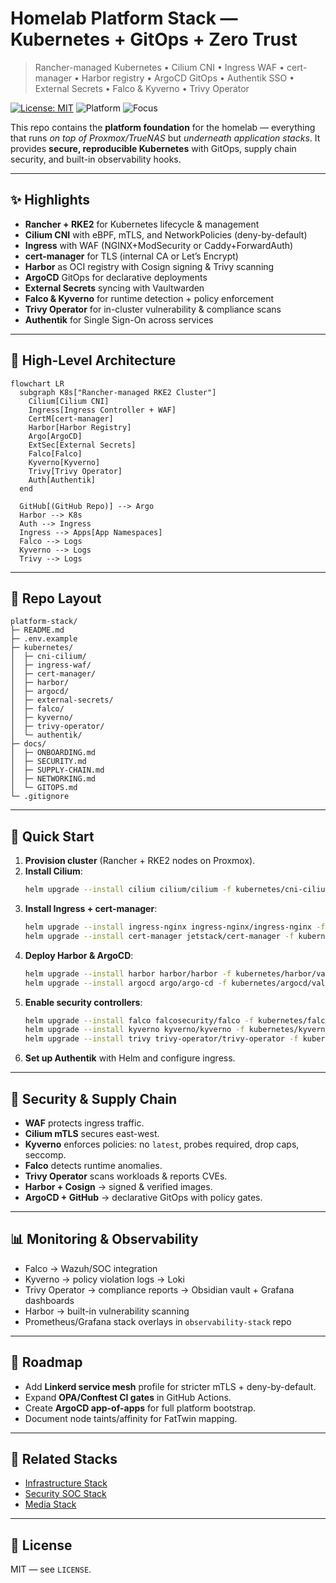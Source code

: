 # Homelab Platform Stack — Kubernetes + GitOps + Zero Trust

> Rancher-managed Kubernetes • Cilium CNI • Ingress WAF • cert-manager • Harbor registry • ArgoCD GitOps • Authentik SSO • External Secrets • Falco & Kyverno • Trivy Operator

[![License: MIT](https://img.shields.io/badge/License-MIT-green.svg)](#license)
![Platform](https://img.shields.io/badge/Platform-Kubernetes,_Rancher,_GitOps-blue)
![Focus](https://img.shields.io/badge/Focus-Platform_Services,_Security,_SSO-orange)

This repo contains the **platform foundation** for the homelab — everything that runs *on top of Proxmox/TrueNAS* but *underneath application stacks*. It provides **secure, reproducible Kubernetes** with GitOps, supply chain security, and built-in observability hooks.

---

## ✨ Highlights
- **Rancher + RKE2** for Kubernetes lifecycle & management
- **Cilium CNI** with eBPF, mTLS, and NetworkPolicies (deny-by-default)
- **Ingress** with WAF (NGINX+ModSecurity or Caddy+ForwardAuth)
- **cert-manager** for TLS (internal CA or Let’s Encrypt)
- **Harbor** as OCI registry with Cosign signing & Trivy scanning
- **ArgoCD** GitOps for declarative deployments
- **External Secrets** syncing with Vaultwarden
- **Falco & Kyverno** for runtime detection + policy enforcement
- **Trivy Operator** for in-cluster vulnerability & compliance scans
- **Authentik** for Single Sign-On across services

---

## 🧭 High-Level Architecture

```mermaid
flowchart LR
  subgraph K8s["Rancher-managed RKE2 Cluster"]
    Cilium[Cilium CNI]
    Ingress[Ingress Controller + WAF]
    CertM[cert-manager]
    Harbor[Harbor Registry]
    Argo[ArgoCD]
    ExtSec[External Secrets]
    Falco[Falco]
    Kyverno[Kyverno]
    Trivy[Trivy Operator]
    Auth[Authentik]
  end

  GitHub[(GitHub Repo)] --> Argo
  Harbor --> K8s
  Auth --> Ingress
  Ingress --> Apps[App Namespaces]
  Falco --> Logs
  Kyverno --> Logs
  Trivy --> Logs
```

---

## 📁 Repo Layout

```
platform-stack/
├─ README.md
├─ .env.example
├─ kubernetes/
│  ├─ cni-cilium/
│  ├─ ingress-waf/
│  ├─ cert-manager/
│  ├─ harbor/
│  ├─ argocd/
│  ├─ external-secrets/
│  ├─ falco/
│  ├─ kyverno/
│  ├─ trivy-operator/
│  └─ authentik/
├─ docs/
│  ├─ ONBOARDING.md
│  ├─ SECURITY.md
│  ├─ SUPPLY-CHAIN.md
│  ├─ NETWORKING.md
│  └─ GITOPS.md
└─ .gitignore
```

---

## 🚀 Quick Start

1. **Provision cluster** (Rancher + RKE2 nodes on Proxmox).
2. **Install Cilium**:
   ```bash
   helm upgrade --install cilium cilium/cilium -f kubernetes/cni-cilium/values.yaml
   ```
3. **Install Ingress + cert-manager**:
   ```bash
   helm upgrade --install ingress-nginx ingress-nginx/ingress-nginx -f kubernetes/ingress-waf/values.yaml
   helm upgrade --install cert-manager jetstack/cert-manager -f kubernetes/cert-manager/values.yaml
   ```
4. **Deploy Harbor & ArgoCD**:
   ```bash
   helm upgrade --install harbor harbor/harbor -f kubernetes/harbor/values.yaml
   helm upgrade --install argocd argo/argo-cd -f kubernetes/argocd/values.yaml
   ```
5. **Enable security controllers**:
   ```bash
   helm upgrade --install falco falcosecurity/falco -f kubernetes/falco/values.yaml
   helm upgrade --install kyverno kyverno/kyverno -f kubernetes/kyverno/values.yaml
   helm upgrade --install trivy trivy-operator/trivy-operator -f kubernetes/trivy-operator/values.yaml
   ```
6. **Set up Authentik** with Helm and configure ingress.

---

## 🔐 Security & Supply Chain

- **WAF** protects ingress traffic.
- **Cilium mTLS** secures east-west.
- **Kyverno** enforces policies: no `latest`, probes required, drop caps, seccomp.
- **Falco** detects runtime anomalies.
- **Trivy Operator** scans workloads & reports CVEs.
- **Harbor + Cosign** → signed & verified images.
- **ArgoCD + GitHub** → declarative GitOps with policy gates.

---

## 📊 Monitoring & Observability

- Falco → Wazuh/SOC integration
- Kyverno → policy violation logs → Loki
- Trivy Operator → compliance reports → Obsidian vault + Grafana dashboards
- Harbor → built-in vulnerability scanning
- Prometheus/Grafana stack overlays in `observability-stack` repo

---

## 📌 Roadmap

- Add **Linkerd service mesh** profile for stricter mTLS + deny-by-default.
- Expand **OPA/Conftest CI gates** in GitHub Actions.
- Create **ArgoCD app-of-apps** for full platform bootstrap.
- Document node taints/affinity for FatTwin mapping.

---

## 🔗 Related Stacks

- [Infrastructure Stack](../homelab-infrastructure-stack)
- [Security SOC Stack](../homelab-security-soc-stack)
- [Media Stack](../homelab-media-stack)

---

## 📝 License
MIT — see `LICENSE`.

